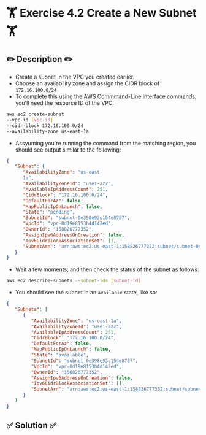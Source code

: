 # 🏋️ Exercise 4.2 Create a New Subnet 🏋️

## ✏️ Description ✏️
* Create a subnet in the VPC you created earlier.
* Choose an availability zone and assign the CIDR block of `172.16.100.0/24`
* To complete this using the AWS Commmand-Line Interface commands, you'll need the resource ID of the VPC:

```sh
aws ec2 create-subnet
--vpc-id [vpc-id]
--cidr-block 172.16.100.0/24
--availability-zone us-east-1a
```

* Assyuming you're running the command from the matching region, you should see output similar to the following:

```json
{
   "Subnet": {
      "AvailabilityZone": "us-east-
      1a",
      "AvailabilityZoneId": "use1-az2",
      "AvailableIpAddressCount": 251,
      "CidrBlock": "172.16.100.0/24",
      "DefaultForAz": false,
      "MapPublicIpOnLaunch": false,
      "State": "pending",
      "SubnetId": "subnet-0e398e93c154e8757",
      "VpcId": "vpc-0d19e8153b4d142ed",
      "OwnerId": "158826777352",
      "AssignIpv6AddressOnCreation": false,
      "Ipv6CidrBlockAssociationSet": [],
      "SubnetArn": "arn:aws:ec2:us-east-1:158826777352:subnet/subnet-0e398e93c154e8757"
   }
}
```

* Wait a few moments, and then check the status of the subnet as follows:

```sh
aws ec2 describe-subnets --subnet-ids [subnet-id]
```

* You should see the subnet in an `available` state, like so:

```json
{
   "Subnets": [
      {
         "AvailabilityZone": "us-east-1a",
         "AvailabilityZoneId": "use1-az2",
         "AvailableIpAddressCount": 251,
         "CidrBlock": "172.16.100.0/24",
         "DefaultForAz": false,
         "MapPublicIpOnLaunch": false,
         "State": "available",
         "SubnetId": "subnet-0e398e93c154e8757",
         "VpcId": "vpc-0d19e8153b4d142ed",
         "OwnerId": "158826777352",
         "AssignIpv6AddressOnCreation": false,
         "Ipv6CidrBlockAssociationSet": [],
         "SubnetArn": "arn:aws:ec2:us-east-1:158826777352:subnet/subnet-0e398e93c154e8757"
      }
   ]
}
```


## ✅ Solution ✅